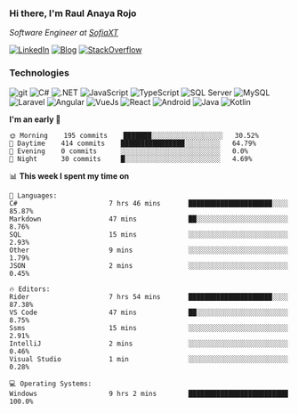 ### Hi there, I'm Raul Anaya Rojo
*Software Engineer at [SofiaXT](https://www.sofiaxt.com/)*  

[![LinkedIn](https://img.shields.io/badge/LinkedIn-0073b1?logo=linkedin&style=flat-square&logoColor=white)](https://www.linkedin.com/in/anayarojo/)
[![Blog](https://img.shields.io/badge/Blog-1976d2?logo=bitbucket&style=flat-square&logoColor=white)](http://anayarojo.net/)
[![StackOverflow](https://img.shields.io/badge/StackOverflow-FE7A16?logo=stackoverflow&style=flat-square&logoColor=white)](https://stackoverflow.com/users/3779757/anayarojo?tab=profile)

### Technologies
![git](https://img.shields.io/badge/git-F05133?style=flat-square&logo=git&logoColor=white)
![C#](https://img.shields.io/badge/C%23-690081?style=flat-square&logo=c-sharp&logoColor=white)
![.NET](https://img.shields.io/badge/.NET-690081?style=flat-square&logo=.net)
![JavaScript](https://img.shields.io/badge/JavaScript-F7DF1E?style=flat-square&logo=javascript&logoColor=222)
![TypeScript](https://img.shields.io/badge/TypeScript-3178C6?style=flat-square&logo=typescript&logoColor=white)
![SQL Server](https://img.shields.io/badge/SQL_Server-E02E28?style=flat-square&logo=microsoft-sql-server)
![MySQL](https://img.shields.io/badge/MySQL-00758F?style=flat-square&logo=mysql&logoColor=white)
![Laravel](https://img.shields.io/badge/Laravel-FF2D20?style=flat-square&logo=laravel&logoColor=white)
![Angular](https://img.shields.io/badge/Angular-C3002F?style=flat-square&logo=angular)
![VueJs](https://img.shields.io/badge/Vue-4FC08D?style=flat-square&logo=vue&logoColor=white)
![React](https://img.shields.io/badge/React-61DAFB?style=flat-square&logo=react&logoColor=222)
![Android](https://img.shields.io/badge/Android-78C257?style=flat-square&logo=android&logoColor=white)
![Java](https://img.shields.io/badge/Java-007396?style=flat-square&logo=java)
![Kotlin](https://img.shields.io/badge/Kotlin-5848F4?logo=kotlin&style=flat-square&logoColor=white)

<!--
**anayarojo/anayarojo** is a ✨ _special_ ✨ repository because its `README.md` (this file) appears on your GitHub profile.

Here are some ideas to get you started:

- 🔭 I’m currently working on ...
- 🌱 I’m currently learning ...
- 👯 I’m looking to collaborate on ...
- 🤔 I’m looking for help with ...
- 💬 Ask me about ...
- 📫 How to reach me: ...
- 😄 Pronouns: ...
- ⚡ Fun fact: ...
-->

<!--START_SECTION:waka-->
**I'm an early 🐤** 

```text
🌞 Morning    195 commits    ███████░░░░░░░░░░░░░░░░░░   30.52% 
🌆 Daytime    414 commits    ████████████████░░░░░░░░░   64.79% 
🌃 Evening    0 commits      ░░░░░░░░░░░░░░░░░░░░░░░░░   0.0% 
🌙 Night      30 commits     █░░░░░░░░░░░░░░░░░░░░░░░░   4.69%

```


📊 **This week I spent my time on** 

```text
💬 Languages: 
C#                       7 hrs 46 mins       █████████████████████░░░░   85.87% 
Markdown                 47 mins             ██░░░░░░░░░░░░░░░░░░░░░░░   8.76% 
SQL                      15 mins             ░░░░░░░░░░░░░░░░░░░░░░░░░   2.93% 
Other                    9 mins              ░░░░░░░░░░░░░░░░░░░░░░░░░   1.79% 
JSON                     2 mins              ░░░░░░░░░░░░░░░░░░░░░░░░░   0.45%

🔥 Editors: 
Rider                    7 hrs 54 mins       █████████████████████░░░░   87.38% 
VS Code                  47 mins             ██░░░░░░░░░░░░░░░░░░░░░░░   8.75% 
Ssms                     15 mins             ░░░░░░░░░░░░░░░░░░░░░░░░░   2.91% 
IntelliJ                 2 mins              ░░░░░░░░░░░░░░░░░░░░░░░░░   0.46% 
Visual Studio            1 min               ░░░░░░░░░░░░░░░░░░░░░░░░░   0.28%

💻 Operating Systems: 
Windows                  9 hrs 2 mins        █████████████████████████   100.0%

```


<!--END_SECTION:waka-->
